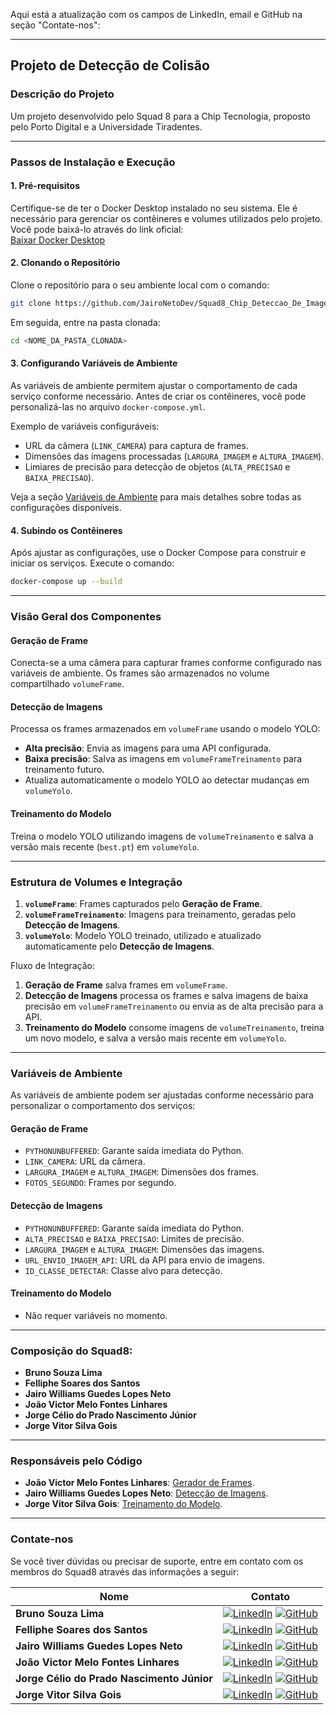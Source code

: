 Aqui está a atualização com os campos de LinkedIn, email e GitHub na seção "Contate-nos":

---

## Projeto de Detecção de Colisão

### Descrição do Projeto
Um projeto desenvolvido pelo Squad 8 para a Chip Tecnologia, proposto pelo Porto Digital e a Universidade Tiradentes.

---

### Passos de Instalação e Execução

#### 1. Pré-requisitos
Certifique-se de ter o Docker Desktop instalado no seu sistema. Ele é necessário para gerenciar os contêineres e volumes utilizados pelo projeto. Você pode baixá-lo através do link oficial:  
[Baixar Docker Desktop](https://www.docker.com/products/docker-desktop/)

#### 2. Clonando o Repositório
Clone o repositório para o seu ambiente local com o comando:
```bash
git clone https://github.com/JairoNetoDev/Squad8_Chip_Deteccao_De_Imagens.git
```
Em seguida, entre na pasta clonada:
```bash
cd <NOME_DA_PASTA_CLONADA>
```

#### 3. Configurando Variáveis de Ambiente
As variáveis de ambiente permitem ajustar o comportamento de cada serviço conforme necessário. Antes de criar os contêineres, você pode personalizá-las no arquivo `docker-compose.yml`.

Exemplo de variáveis configuráveis:
- URL da câmera (`LINK_CAMERA`) para captura de frames.
- Dimensões das imagens processadas (`LARGURA_IMAGEM` e `ALTURA_IMAGEM`).
- Limiares de precisão para detecção de objetos (`ALTA_PRECISAO` e `BAIXA_PRECISAO`).

Veja a seção [Variáveis de Ambiente](#variáveis-de-ambiente) para mais detalhes sobre todas as configurações disponíveis.

#### 4. Subindo os Contêineres
Após ajustar as configurações, use o Docker Compose para construir e iniciar os serviços. Execute o comando:
```bash
docker-compose up --build
```

---

### Visão Geral dos Componentes

#### Geração de Frame
Conecta-se a uma câmera para capturar frames conforme configurado nas variáveis de ambiente. Os frames são armazenados no volume compartilhado `volumeFrame`.

#### Detecção de Imagens
Processa os frames armazenados em `volumeFrame` usando o modelo YOLO:
- **Alta precisão**: Envia as imagens para uma API configurada.
- **Baixa precisão**: Salva as imagens em `volumeFrameTreinamento` para treinamento futuro.
- Atualiza automaticamente o modelo YOLO ao detectar mudanças em `volumeYolo`.

#### Treinamento do Modelo
Treina o modelo YOLO utilizando imagens de `volumeTreinamento` e salva a versão mais recente (`best.pt`) em `volumeYolo`.

---

### Estrutura de Volumes e Integração

1. **`volumeFrame`**: Frames capturados pelo **Geração de Frame**.
2. **`volumeFrameTreinamento`**: Imagens para treinamento, geradas pelo **Detecção de Imagens**.
3. **`volumeYolo`**: Modelo YOLO treinado, utilizado e atualizado automaticamente pelo **Detecção de Imagens**.

Fluxo de Integração:
1. **Geração de Frame** salva frames em `volumeFrame`.
2. **Detecção de Imagens** processa os frames e salva imagens de baixa precisão em `volumeFrameTreinamento` ou envia as de alta precisão para a API.
3. **Treinamento do Modelo** consome imagens de `volumeTreinamento`, treina um novo modelo, e salva a versão mais recente em `volumeYolo`.

---

### Variáveis de Ambiente
As variáveis de ambiente podem ser ajustadas conforme necessário para personalizar o comportamento dos serviços:

#### **Geração de Frame**
- `PYTHONUNBUFFERED`: Garante saída imediata do Python.
- `LINK_CAMERA`: URL da câmera.
- `LARGURA_IMAGEM` e `ALTURA_IMAGEM`: Dimensões dos frames.
- `FOTOS_SEGUNDO`: Frames por segundo.

#### **Detecção de Imagens**
- `PYTHONUNBUFFERED`: Garante saída imediata do Python.
- `ALTA_PRECISAO` e `BAIXA_PRECISAO`: Limites de precisão.
- `LARGURA_IMAGEM` e `ALTURA_IMAGEM`: Dimensões das imagens.
- `URL_ENVIO_IMAGEM_API`: URL da API para envio de imagens.
- `ID_CLASSE_DETECTAR`: Classe alvo para detecção.

#### **Treinamento do Modelo**
- Não requer variáveis no momento.

---

### Composição do Squad8:
- **Bruno Souza Lima**
- **Felliphe Soares dos Santos**
- **Jairo Williams Guedes Lopes Neto**
- **João Victor Melo Fontes Linhares**
- **Jorge Célio do Prado Nascimento Júnior**
- **Jorge Vitor Silva Gois**

---

### Responsáveis pelo Código
- **João Victor Melo Fontes Linhares**: [Gerador de Frames](https://github.com/joaovictorlinhares/Squad8_Chip_Gerador_de_Frames).
- **Jairo Williams Guedes Lopes Neto**: [Detecção de Imagens](https://github.com/JairoNetoDev/Squad8_Chip_Deteccao_De_Imagens).
- **Jorge Vitor Silva Gois**: [Treinamento do Modelo](https://github.com/jorge159753/Squad8_Chip_Train_model).

---

### Contate-nos
Se você tiver dúvidas ou precisar de suporte, entre em contato com os membros do Squad8 através das informações a seguir:

| Nome                              | Contato                                                                                                   |
|-----------------------------------|-----------------------------------------------------------------------------------------------------------|
| **Bruno Souza Lima**              | [![LinkedIn](https://img.shields.io/badge/LinkedIn-blue?logo=linkedin&style=flat)](https://www.linkedin.com/in/bruno-souza-lima-387a96275) [![GitHub](https://img.shields.io/badge/GitHub-gray?logo=github&style=flat)](https://github.com/brunoSL) |
| **Felliphe Soares dos Santos**    | [![LinkedIn](https://img.shields.io/badge/LinkedIn-blue?logo=linkedin&style=flat)](https://www.linkedin.com/in/felliphe-soares-dos-santos-ba816626b/) [![GitHub](https://img.shields.io/badge/GitHub-gray?logo=github&style=flat)](https://github.com/fellipheS) |
| **Jairo Williams Guedes Lopes Neto** | [![LinkedIn](https://img.shields.io/badge/LinkedIn-blue?logo=linkedin&style=flat)](https://www.linkedin.com/in/jaironetodev/) [![GitHub](https://img.shields.io/badge/GitHub-gray?logo=github&style=flat)](https://github.com/JairoNetoDev) |
| **João Victor Melo Fontes Linhares** | [![LinkedIn](https://img.shields.io/badge/LinkedIn-blue?logo=linkedin&style=flat)](https://linkedin.com/in/joaovictorlinhares) [![GitHub](https://img.shields.io/badge/GitHub-gray?logo=github&style=flat)](https://github.com/joaovictorlinhares) |
| **Jorge Célio do Prado Nascimento Júnior** | [![LinkedIn](https://img.shields.io/badge/LinkedIn-blue?logo=linkedin&style=flat)](https://linkedin.com/in/jorge-celio) [![GitHub](https://img.shields.io/badge/GitHub-gray?logo=github&style=flat)](https://github.com/jorgecelio) |
| **Jorge Vitor Silva Gois**        | [![LinkedIn](https://img.shields.io/badge/LinkedIn-blue?logo=linkedin&style=flat)](https://www.linkedin.com/in/jorge-vitor-091814248/) [![GitHub](https://img.shields.io/badge/GitHub-gray?logo=github&style=flat)]() |
